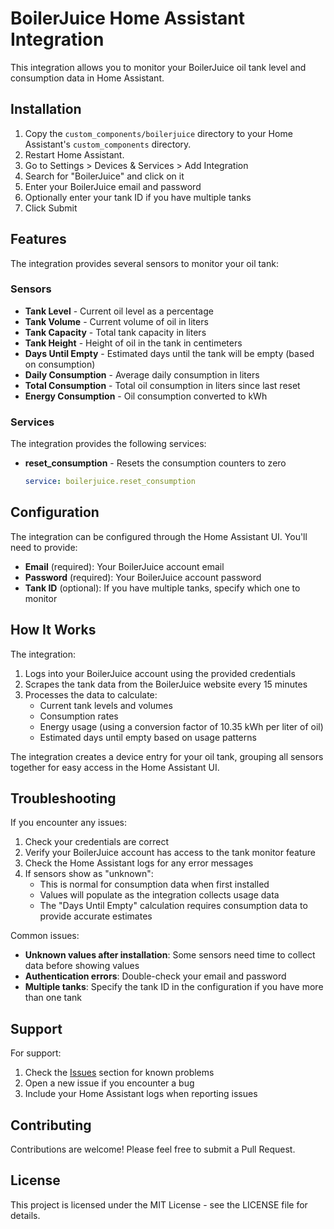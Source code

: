 # BoilerJuice Home Assistant Integration

This integration allows you to monitor your BoilerJuice oil tank level and consumption data in Home Assistant.

## Installation

1. Copy the `custom_components/boilerjuice` directory to your Home Assistant's `custom_components` directory.
2. Restart Home Assistant.
3. Go to Settings > Devices & Services > Add Integration
4. Search for "BoilerJuice" and click on it
5. Enter your BoilerJuice email and password
6. Optionally enter your tank ID if you have multiple tanks
7. Click Submit

## Features

The integration provides several sensors to monitor your oil tank:

### Sensors

- **Tank Level** - Current oil level as a percentage
- **Tank Volume** - Current volume of oil in liters
- **Tank Capacity** - Total tank capacity in liters
- **Tank Height** - Height of oil in the tank in centimeters
- **Days Until Empty** - Estimated days until the tank will be empty (based on consumption)
- **Daily Consumption** - Average daily consumption in liters
- **Total Consumption** - Total oil consumption in liters since last reset
- **Energy Consumption** - Oil consumption converted to kWh

### Services

The integration provides the following services:

- **reset_consumption** - Resets the consumption counters to zero
  ```yaml
  service: boilerjuice.reset_consumption
  ```

## Configuration

The integration can be configured through the Home Assistant UI. You'll need to provide:

- **Email** (required): Your BoilerJuice account email
- **Password** (required): Your BoilerJuice account password
- **Tank ID** (optional): If you have multiple tanks, specify which one to monitor

## How It Works

The integration:

1. Logs into your BoilerJuice account using the provided credentials
2. Scrapes the tank data from the BoilerJuice website every 15 minutes
3. Processes the data to calculate:
   - Current tank levels and volumes
   - Consumption rates
   - Energy usage (using a conversion factor of 10.35 kWh per liter of oil)
   - Estimated days until empty based on usage patterns

The integration creates a device entry for your oil tank, grouping all sensors together for easy access in the Home Assistant UI.

## Troubleshooting

If you encounter any issues:

1. Check your credentials are correct
2. Verify your BoilerJuice account has access to the tank monitor feature
3. Check the Home Assistant logs for any error messages
4. If sensors show as "unknown":
   - This is normal for consumption data when first installed
   - Values will populate as the integration collects usage data
   - The "Days Until Empty" calculation requires consumption data to provide accurate estimates

Common issues:

- **Unknown values after installation**: Some sensors need time to collect data before showing values
- **Authentication errors**: Double-check your email and password
- **Multiple tanks**: Specify the tank ID in the configuration if you have more than one tank

## Support

For support:

1. Check the [Issues](https://github.com/yourusername/boilerjuice-scrape/issues) section for known problems
2. Open a new issue if you encounter a bug
3. Include your Home Assistant logs when reporting issues

## Contributing

Contributions are welcome! Please feel free to submit a Pull Request.

## License

This project is licensed under the MIT License - see the LICENSE file for details.
